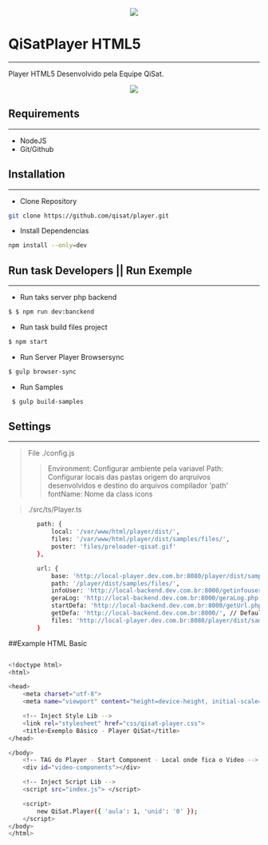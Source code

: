<p align="center"><img src="https://public.qisat.com.br/images/topo.jpg"></p>

# QiSatPlayer HTML5
-----------
Player HTML5 Desenvolvido pela Equipe QiSat.


<p align="center"><img src="https://public.qisat.com.br/images/demo.png"></p>


## Requirements
-----------
- NodeJS
- Git/Github

## Installation
----------
- Clone Repository
```bash
git clone https://github.com/qisat/player.git
```

- Install Dependencias
```bash
npm install --only=dev
```

## Run task Developers || Run Exemple
-----------

- Run taks server php backend
```bash
$ $ npm run dev:banckend
```

- Run task build files project
```bash
$ npm start
```

- Run Server Player Browsersync
```bash
$ gulp browser-sync
```

- Run Samples
```bash
 $ gulp build-samples
```

## Settings
-----------
> File ./config.js
>> Environment: Configurar ambiente pela variavel
>> Path: Configurar locais das pastas origem do arqruivos desenvolvidos e destino do arquivos compilador  'path'
>> fontName: Nome da class icons
>

> ./src/ts/Player.ts

```bash
		path: {
			local: '/var/www/html/player/dist/',
			files: '/var/www/html/player/dist/samples/files/',
			poster: 'files/preloader-qisat.gif'
		},

		url: {
			base: 'http://local-player.dev.com.br:8080/player/dist/samples', // URL
			path: '/player/dist/samples/files/',
			infoUser: 'http://local-backend.dev.com.br:8000/getinfouser.php', // Dados de Identificação do Usuário
			geraLog: 'http://local-backend.dev.com.br:8000/geraLog.php', // Log de Acesso Moodle
			startDefa: 'http://local-backend.dev.com.br:8000/getUrl.php', // Gerar Link do video
			getDefa: 'http://local-backend.dev.com.br:8000/', // Default Filename defavid.php in getUrl.php
			files: 'http://local-player.dev.com.br:8080/player/dist/samples/' // link de acesso ao arquivos 
		}
```

##Example HTML Basic

```bash

<!doctype html>
<html>

<head>
    <meta charset="utf-8">
    <meta name="viewport" content="height=device-height, initial-scale=1">

    <!-- Inject Style Lib -->
    <link rel="stylesheet" href="css/qisat-player.css">
    <title>Exemplo Básico - Player QiSat</title>
</head>

</body>
    <!-- TAG do Player - Start Component - Local onde fica o Video -->
    <div id="video-components"></div>

    <!-- Inject Script Lib -->
    <script src="index.js"> </script>

    <script>
        new QiSat.Player({ 'aula': 1, 'unid': '0' });
    </script>
</body>
</html>
```